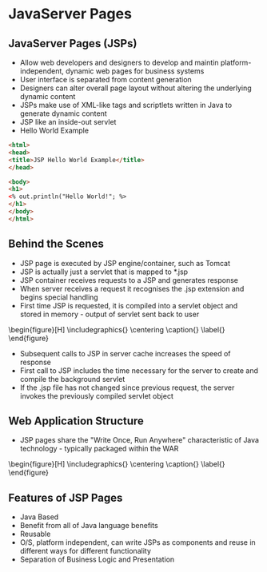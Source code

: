 # JavaServer Pages

## JavaServer Pages (JSPs)

- Allow web developers and designers to develop and maintin
  platform-independent, dynamic web pages for business systems
- User interface is separated from content generation
- Designers can alter overall page layout without altering the underlying
  dynamic content
- JSPs make use of XML-like tags and scriptlets written in Java to generate
  dynamic content
- JSP like an inside-out servlet
- Hello World Example

```html
<html>
<head>
<title>JSP Hello World Example</title>
</head>

<body>
<h1>
<% out.println("Hello World!"; %>
</h1>
</body>
</html>
```

## Behind the Scenes

- JSP page is executed by JSP engine/container, such as Tomcat
- JSP is actually just a servlet that is mapped to \*.jsp
- JSP container receives requests to a JSP and generates response
- When server receives a request it recognises the .jsp extension and begins
  special handling
- First time JSP is requested, it is compiled into a servlet object and stored
  in memory - output of servlet sent back to user

\begin{figure}[H]
\includegraphics{}
\centering
\caption{}
\label{}
\end{figure}

- Subsequent calls to JSP in server cache increases the speed of response
- First call to JSP includes the time necessary for the server to create and
  compile the background servlet
- If the .jsp file has not changed since previous request, the server invokes
  the previously compiled servlet object

## Web Application Structure

- JSP pages share the "Write Once, Run Anywhere" characteristic of Java
  technology - typically packaged within the WAR

\begin{figure}[H]
\includegraphics{}
\centering
\caption{}
\label{}
\end{figure}

## Features of JSP Pages

- Java Based
 - Benefit from all of Java language benefits
- Reusable
 - O/S, platform independent, can write JSPs as components and reuse in
   different ways for different functionality
- Separation of Business Logic and Presentation
